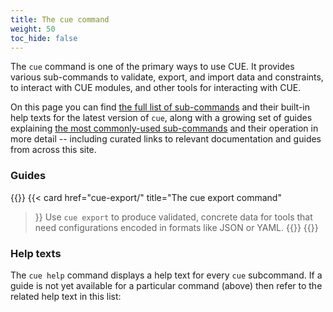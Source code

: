 ```yaml
---
title: The cue command
weight: 50
toc_hide: false
---
```


The `cue` command is one of the primary ways to use CUE. It provides various
sub-commands to validate, export, and import data and constraints, to
interact with CUE modules, and other tools for interacting with CUE.

On this page you can find [the full list of sub-commands](#help-texts) and
their built-in help texts for the latest version of `cue`, along with a growing
set of guides explaining [the most commonly-used sub-commands](#guides) and
their operation in more detail -- including curated links to relevant
documentation and guides from across this site.

### Guides

{{<cards>}}
{{< card
    href="cue-export/"
    title="The cue export command"
>}}
Use `cue export` to produce validated, concrete data for tools that need
configurations encoded in formats like JSON or YAML.
{{</card>}}
{{</cards>}}

### Help texts

The `cue help` command displays a help text for every `cue` subcommand.
If a guide is not yet available for a particular command (above)
then refer to the related help text in this list:

